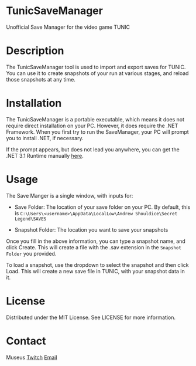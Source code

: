 # TunicSaveManager
Unofficial Save Manager for the video game TUNIC

# Description

The TunicSaveManager tool is used to import and export saves for TUNIC. You can
use it to create snapshots of your run at various stages, and reload those
snapshots at any time.

# Installation

The TunicSaveManager is a portable executable, which means it does not require
direct installation on your PC. However, it does require the .NET Framework.
When you first try to run the SaveManager, your PC will prompt you to install
.NET, if necessary.

If the prompt appears, but does not lead you anywhere, you can get the 
.NET 3.1 Runtime manually 
[here](https://dotnet.microsoft.com/en-us/download/dotnet/thank-you/runtime-desktop-3.1.32-windows-x64-installer).

# Usage

The Save Manger is a single window, with inputs for:
 - Save Folder: The location of your save folder on your PC. By default,
this is `C:\Users\<username>\AppData\LocalLow\Andrew Shouldice\Secret Legend\SAVES`

 - Snapshot Folder: The location you want to save your snapshots

Once you fill in the above information, you can type a snapshot name, and click
Create. This will create a file with the .sav extension in the `Snapshot Folder` you
provided.

To load a snapshot, use the dropdown to select the snapshot and then click
Load. This will create a new save file in TUNIC, with your snapshot data in it.

# License

Distributed under the MIT License. See LICENSE for more information.

# Contact

Museus [Twitch](https://twitch.tv/Museus7) [Email](museus@protonmail.com)